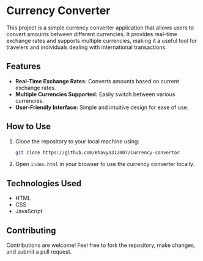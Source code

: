 # Currency Converter

This project is a simple currency converter application that allows users to convert amounts between different currencies. It provides real-time exchange rates and supports multiple currencies, making it a useful tool for travelers and individuals dealing with international transactions.

## Features

- **Real-Time Exchange Rates:** Converts amounts based on current exchange rates.
- **Multiple Currencies Supported:** Easily switch between various currencies.
- **User-Friendly Interface:** Simple and intuitive design for ease of use.

## How to Use

1. Clone the repository to your local machine using:
    ```bash
    git clone https://github.com/Bhavya312007/Currency-convertor
    ```
2. Open `index.html` in your browser to use the currency converter locally.

## Technologies Used

- HTML
- CSS
- JavaScript

## Contributing

Contributions are welcome! Feel free to fork the repository, make changes, and submit a pull request.

